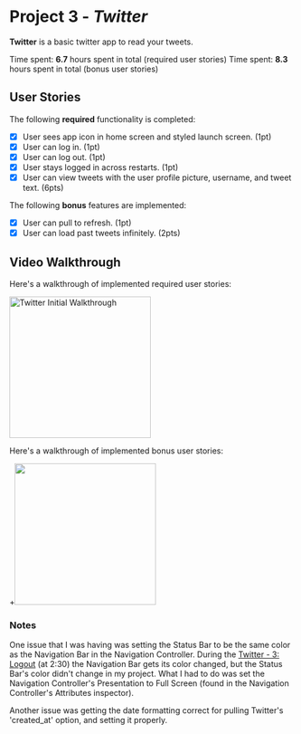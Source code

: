 # Project 3 - *Twitter*

**Twitter** is a basic twitter app to read your tweets.

Time spent: **6.7** hours spent in total (required user stories)
Time spent: **8.3** hours spent in total (bonus user stories)

## User Stories

The following **required** functionality is completed:

- [x] User sees app icon in home screen and styled launch screen. (1pt)
- [x] User can log in. (1pt)
- [x] User can log out. (1pt)
- [x] User stays logged in across restarts. (1pt)
- [x] User can view tweets with the user profile picture, username, and tweet text. (6pts)

The following **bonus** features are implemented:

- [x] User can pull to refresh. (1pt)
- [x] User can load past tweets infinitely. (2pts)

## Video Walkthrough

Here's a walkthrough of implemented required user stories:

<img src='https://imgur.com/FIgAFiY.gif' title='Twitter Walkthrough' width='250px' alt='Twitter Initial Walkthrough' />

Here's a walkthrough of implemented bonus user stories:

+<img src="/gifs/twitter_bonus_user_stories.gif?raw=true" width="250px">

### Notes
One issue that I was having was setting the Status Bar to be the same color as the Navigation Bar in the Navigation Controller. During the [Twitter - 3: Logout](https://www.youtube.com/watch?v=OmGebf_602k&list=PLrT2tZ9JRrf76ZFzfHPBNTUnmROWmxTYD&index=3) (at 2:30) the Navigation Bar gets its color changed, but the Status Bar's color didn't change in my project. What I had to do was set the Navigation Controller's Presentation to Full Screen (found in the Navigation Controller's Attributes inspector).

Another issue was getting the date formatting correct for pulling Twitter's 'created_at' option, and setting it properly.

